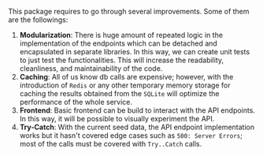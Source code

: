 This package requires to go through several improvements. Some of them are the followings:
1. **Modularization**: There is huge amount of repeated logic in the implementation of the endpoints which can be detached and encapsulated in separate libraries. In this way, we can create unit tests to just test the functionalities. This will increase the readability, cleanliness, and maintainability of the code.
2. **Caching**: All of us know db calls are expensive; however, with the introduction of `Redis` or any other temporary memory storage for caching the results obtained from the `SQLite` will optimize the performance of the whole service.
3. **Frontend**: Basic frontend can be build to interact with the API endpoints. In this way, it will be possible to visually experiment the API.
4. **Try-Catch**: With the current seed data, the API endpoint implementation works but it hasn't covered edge cases such as `500: Server Errors`; most of the calls must be covered with `Try..Catch` calls.